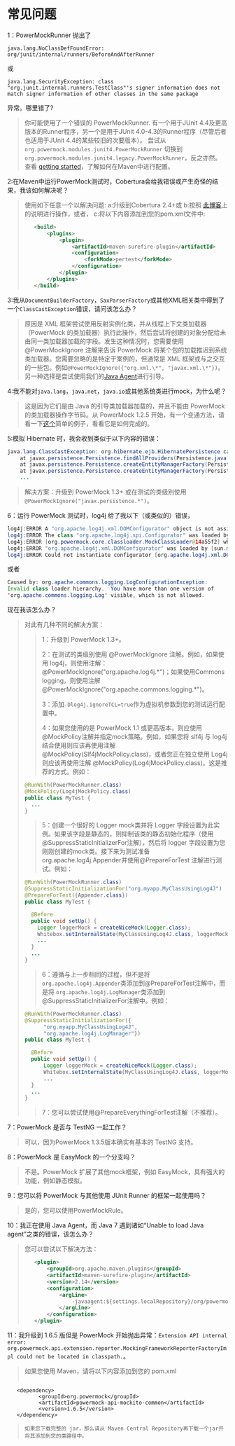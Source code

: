 # 常见问题

1：PowerMockRunner 抛出了

`java.lang.NoClassDefFoundError: org/junit/internal/runners/BeforeAndAfterRunner`

或

`java.lang.SecurityException: class "org.junit.internal.runners.TestClass"'s signer information does not match signer information of other classes in the same package`

异常。哪里错了?

>你可能使用了一个错误的 PowerMockRunner. 有一个用于JUnit 4.4及更高版本的Runner程序，另一个是用于JUnit 4.0-4.3的Runner程序（尽管后者也适用于JUnit 4.4的某些较旧的次要版本）。 尝试从`org.powermock.modules.junit4.PowerMockRunner` 切换到 `org.powermock.modules.junit4.legacy.PowerMockRunner`，反之亦然。 查看 <a href='GettingStarted.md'>getting started</a>，了解如何在Maven中进行配置。

2:在Maven中运行PowerMock测试时，Cobertura会给我错误或产生奇怪的结果，我该如何解决呢？

>使用如下任意一个以解决问题:
>a:升级到Cobertura 2.4+或
>b:按照 <a href='http://www.jsfblog.info/2010/02/cobertura-code-coverage-with-maven-and-powermock/'>此博客</a>上的说明进行操作，或者，
>c:将以下内容添加到您的pom.xml文件中:
>
>```xml
>    <build>
>        <plugins>
>            <plugin>
>                <artifactId>maven-surefire-plugin</artifactId>
>                <configuration>
>                    <forkMode>pertest</forkMode>
>                </configuration>
>            </plugin>
>        </plugins>
>    </build>
>```

3:我从`DocumentBuilderFactory`，`SaxParserFactory`或其他XML相关类中得到了一个`ClassCastException`错误，请问该怎么办？

>原因是 XML 框架尝试使用反射实例化类，并从线程上下文类加载器（PowerMock 的类加载器）执行此操作，然后尝试将创建的对象分配给未由同一类加载器加载的字段。发生这种情况时，您需要使用 @PowerMockIgnore 注解来告诉 PowerMock 将某个包的加载推迟到系统类加载器。您需要忽略的是特定于案例的，但通常是 XML 框架或与之交互的一些包。例如`@PowerMockIgnore({"org.xml.\*", "javax.xml.\*"})`。另一种选择是尝试使用我们的[Java Agent](https://github.com/powermock/powermock/wiki/PowerMockAgent)进行引导。

4:我不能对`java.lang`，`java.net`，`java.io`或其他系统类进行mock，为什么呢？

>这是因为它们是由 Java 的引导类加载器加载的，并且不能由 PowerMock 的类加载器操作字节码。从 PowerMock 1.2.5 开始，有一个变通方法，请看一下[这个](https://github.com/jayway/powermock/blob/master/modules/module-test/mockito/junit4/src/test/java/samples/powermockito/junit4/system/SystemClassUserTest.java)简单的例子，看看它是如何完成的。


5:模拟 Hibernate 时，我会收到类似于以下内容的错误：

```java
java.lang.ClassCastException: org.hibernate.ejb.HibernatePersistence cannot be cast to javax.persistence.spi.PersistenceProvider
    at javax.persistence.Persistence.findAllProviders(Persistence.java:80)
    at javax.persistence.Persistence.createEntityManagerFactory(Persistence.java:49)
    at javax.persistence.Persistence.createEntityManagerFactory(Persistence.java:34)
    ...
```
> 解决方案：升级到 PowerMock 1.3+ 或在测试的类级别使用`@PowerMockIgnore("javax.persistence.*")`。

6：运行 PowerMock 测试时，log4j 给了我以下（或类似的）错误，
```java
log4j:ERROR A "org.apache.log4j.xml.DOMConfigurator" object is not assignable to a "org.apache.log4j.spi.Configurator" variable.
log4j:ERROR The class "org.apache.log4j.spi.Configurator" was loaded by
log4j:ERROR [org.powermock.core.classloader.MockClassLoader@14a55f2] whereas object of type
log4j:ERROR "org.apache.log4j.xml.DOMConfigurator" was loaded by [sun.misc.Launcher$AppClassLoader@92e78c].
log4j:ERROR Could not instantiate configurator [org.apache.log4j.xml.DOMConfigurator].
```
或者
```java
Caused by: org.apache.commons.logging.LogConfigurationException:
Invalid class loader hierarchy.  You have more than one version of
'org.apache.commons.logging.Log' visible, which is not allowed.
```
现在我该怎么办？

> 对此有几种不同的解决方案：
>
> > 1：升级到 PowerMock 1.3+。
> >
> > 2：在测试的类级别使用 @PowerMockIgnore 注解。例如，如果使用 log4j，则使用注解：@PowerMockIgnore("org.apache.log4j.\*")；如果使用Commons logging，则使用注解@PowerMockIgnore("org.apache.commons.logging.\*")。
> >
> > 3：添加`-Dlog4j.ignoreTCL=true`作为虚拟机参数到您的测试运行配置中。
> >
> > 4：如果您使用的是 PowerMock 1.1 或更高版本，则应使用@MockPolicy注解并指定mock策略。例如，如果您将 slf4j 与 log4j 结合使用则应该再使用注解@MockPolicy(Slf4jMockPolicy.class)，或者您正在独立使用 Log4j 则应该再使用注解 @MockPolicy(Log4jMockPolicy.class)。这是推荐的方式。例如：
>
> ```java
> @RunWith(PowerMockRunner.class)
> @MockPolicy(Log4jMockPolicy.class)
> public class MyTest {
> 	...
> }
> ```
> > 
> >
> > 5：创建一个很好的 Logger mock类并将 Logger 字段设置为此实例。如果该字段是静态的，则抑制该类的静态初始化程序（使用@SuppressStaticInitializerFor注解），然后将 logger 字段设置为您刚刚创建的mock类。接下来为测试准备org.apache.log4j.Appender并使用@PrepareForTest 注解进行测试。例如：
>
> ```java
> @RunWith(PowerMockRunner.class)
> @SuppressStaticInitializationFor("org.myapp.MyClassUsingLog4J")
> @PrepareForTest({Appender.class})
> public class MyTest {
> 
> 	@Before
> 	public void setUp() {
>  	  Logger loggerMock = createNiceMock(Logger.class);
>  	  Whitebox.setInternalState(MyClassUsingLog4J.class, loggerMock);
>  	  ...
> 	}
> 	...
> }
> ```
> > 
> >
> > 6：遵循与上一步相同的过程，但不是将`org.apache.log4j.Appender`类添加到@PrepareForTest注解中，而是将 `org.apache.log4j.LogManager`类添加到@SuppressStaticInitializerFor注解中。例如：
>
> ```java
> @RunWith(PowerMockRunner.class)
> @SuppressStaticInitializationFor({
> 		"org.myapp.MyClassUsingLog4J",
> 		"org.apache.log4j.LogManager"})
> public class MyTest {
> 
> 	@Before
> 	public void setUp() {
>    	Logger loggerMock = createNiceMock(Logger.class);
>    	Whitebox.setInternalState(MyClassUsingLog4J.class, loggerMock);
>    	...
> 	}
> 	...
> }
> ```
> > 
> >
> > 7：您可以尝试使用@PrepareEverythingForTest注解（不推荐）。

7：PowerMock 是否与 TestNG 一起工作？
>可以，因为PowerMock 1.3.5版本确实有基本的 TestNG 支持。

8：PowerMock 是 EasyMock 的一个分支吗？

>不是。PowerMock 扩展了其他mock框架，例如 EasyMock，具有强大的功能，例如静态模拟。

9：您可以将 PowerMock 与其他使用 JUnit Runner 的框架一起使用吗？

>是的，您可以使用PowerMockRule。

10：我正在使用 Java Agent，而 Java 7 遇到诸如“Unable to load Java agent”之类的错误，该怎么办？
>您可以尝试以下解决方法：
>```xml
>    <plugin>
>        <groupId>org.apache.maven.plugins</groupId>
>        <artifactId>maven-surefire-plugin</artifactId>
>        <version>2.14</version>
>        <configuration>
>            <argLine>
>                -javaagent:${settings.localRepository}/org/powermock/powermock-module-javaagent/${powermock.version}/powermock-module-javaagent-${powermock.version}.jar -XX:-UseSplitVerifier
>            </argLine>
>        </configuration>
>    </plugin>
>```

11：我升级到 1.6.5 版但是 PowerMock 开始抛出异常：`Extension API internal error: org.powermock.api.extension.reporter.MockingFrameworkReporterFactoryImpl could not be located in classpath.`。

>如果您使用 Maven，请将以下内容添加到您的 pom.xml
>```xml
       <dependency>
              <groupId>org.powermock</groupId>
              <artifactId>powermock-api-mockito-common</artifactId>
              <version>1.6.5</version>
       </dependency>
>```
>如果您下载完整的 jar，那么请从 Maven Central Repository再下载一个jar并将其添加到您的类路径中。